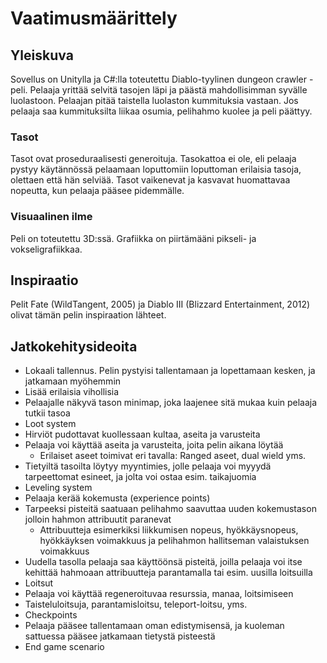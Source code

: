 # Vaatimusmäärittely

## Yleiskuva

Sovellus on Unitylla ja C#:lla toteutettu Diablo-tyylinen dungeon crawler -peli.
Pelaaja yrittää selvitä tasojen läpi ja päästä mahdollisimman syvälle luolastoon.
Pelaajan pitää taistella luolaston kummituksia vastaan.
Jos pelaaja saa kummituksilta liikaa osumia, pelihahmo kuolee ja peli päättyy.

### Tasot

Tasot ovat proseduraalisesti generoituja.
Tasokattoa ei ole, eli pelaaja pystyy käytännössä pelaamaan loputtomiin loputtoman erilaisia tasoja, olettaen että hän selviää.
Tasot vaikenevat ja kasvavat huomattavaa nopeutta, kun pelaaja pääsee pidemmälle.

### Visuaalinen ilme

Peli on toteutettu 3D:ssä.
Grafiikka on piirtämääni pikseli- ja vokseligrafiikkaa.

## Inspiraatio

Pelit Fate (WildTangent, 2005) ja Diablo III (Blizzard Entertainment, 2012) olivat tämän pelin inspiraation lähteet.

## Jatkokehitysideoita

- Lokaali tallennus. Pelin pystyisi tallentamaan ja lopettamaan kesken, ja jatkamaan myöhemmin
- Lisää erilaisia vihollisia
- Pelaajalle näkyvä tason minimap, joka laajenee sitä mukaa kuin pelaaja tutkii tasoa
- Loot system
 - Hirviöt pudottavat kuollessaan kultaa, aseita ja varusteita
 - Pelaaja voi käyttää aseita ja varusteita, joita pelin aikana löytää
   - Erilaiset aseet toimivat eri tavalla: Ranged aseet, dual wield yms.
 - Tietyiltä tasoilta löytyy myyntimies, jolle pelaaja voi myyydä tarpeettomat esineet, ja jolta voi ostaa esim. taikajuomia
- Leveling system
 - Pelaaja kerää kokemusta (experience points)
 - Tarpeeksi pisteitä saatuaan pelihahmo saavuttaa uuden kokemustason jolloin hahmon attribuutit paranevat
   - Attribuutteja esimerkiksi liikkumisen nopeus, hyökkäysnopeus, hyökkäyksen voimakkuus ja pelihahmon hallitseman valaistuksen voimakkuus
 - Uudella tasolla pelaaja saa käyttöönsä pisteitä, joilla pelaaja voi itse kehittää hahmoaan attribuutteja parantamalla tai esim. uusilla loitsuilla
- Loitsut
 - Pelaaja voi käyttää regeneroituvaa resurssia, manaa, loitsimiseen
 - Taisteluloitsuja, parantamisloitsu, teleport-loitsu, yms.
- Checkpoints
 - Pelaaja pääsee tallentamaan oman edistymisensä, ja kuoleman sattuessa pääsee jatkamaan tietystä pisteestä
- End game scenario
